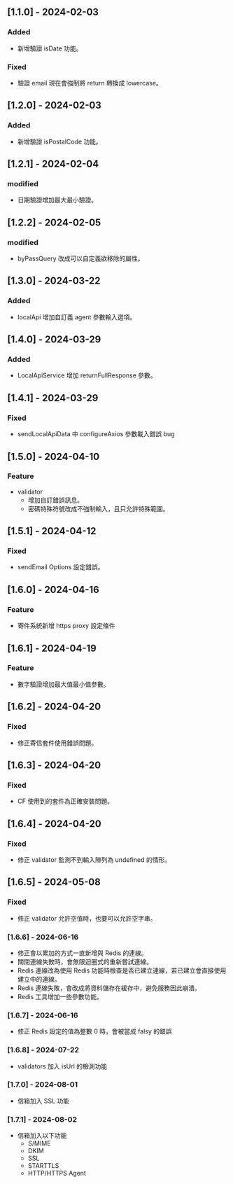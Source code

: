 ## [1.1.0] - 2024-02-03

### Added

- 新增驗證 isDate 功能。

### Fixed

- 驗證 email 現在會強制將 return 轉換成 lowercase。

## [1.2.0] - 2024-02-03

### Added

- 新增驗證 isPostalCode 功能。

## [1.2.1] - 2024-02-04

### modified

- 日期驗證增加最大最小驗證。

## [1.2.2] - 2024-02-05

### modified

- byPassQuery 改成可以自定義欲移除的屬性。

## [1.3.0] - 2024-03-22

### Added

- localApi 增加自訂義 agent 參數輸入選項。

## [1.4.0] - 2024-03-29

### Added

- LocalApiService 增加 returnFullResponse 參數。

## [1.4.1] - 2024-03-29

### Fixed

- sendLocalApiData 中 configureAxios 參數載入錯誤 bug

## [1.5.0] - 2024-04-10

### Feature

- validator
  - 增加自訂錯誤訊息。
  - 密碼特殊符號改成不強制輸入，且只允許特殊範圍。

## [1.5.1] - 2024-04-12

### Fixed

- sendEmail Options 設定錯誤。

## [1.6.0] - 2024-04-16

### Feature

- 寄件系統新增 https proxy 設定條件

## [1.6.1] - 2024-04-19

### Feature

- 數字驗證增加最大值最小值參數。

## [1.6.2] - 2024-04-20

### Fixed

- 修正寄信套件使用錯誤問題。

## [1.6.3] - 2024-04-20

### Fixed

- CF 使用到的套件為正確安裝問題。

## [1.6.4] - 2024-04-20

### Fixed

- 修正 validator 監測不到輸入陣列為 undefined 的情形。

## [1.6.5] - 2024-05-08

### Fixed

- 修正 validator 允許空值時，也要可以允許空字串。

### [1.6.6] - 2024-06-16

- 修正會以累加的方式一直新增與 Redis 的連線。
- 關閉連線失敗時，會無限迴圈式的重新嘗試連線。
- Redis 連線改為使用 Redis 功能時檢查是否已建立連線，若已建立會直接使用建立中的連線。
- Redis 連線失敗，會改成將資料儲存在緩存中，避免服務因此崩潰。
- Redis 工具增加一些參數功能。

### [1.6.7] - 2024-06-16

- 修正 Redis 設定的值為整數 0 時，會被當成 falsy 的錯誤

### [1.6.8] - 2024-07-22

- validators 加入 isUrl 的檢測功能

### [1.7.0] - 2024-08-01

- 信箱加入 SSL 功能

### [1.7.1] - 2024-08-02

- 信箱加入以下功能
  - S/MIME
  - DKIM
  - SSL
  - STARTTLS
  - HTTP/HTTPS Agent
